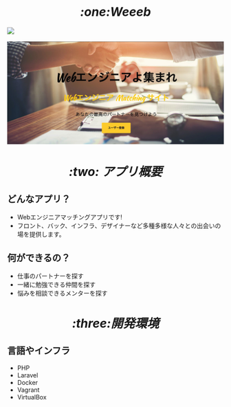<h1 align="center"><i>:one:Weeeb</i></h1>

<kbd><img src="hABFD4861-0C3E-42FE-AAD4-EB113640749B.jpeg" ></kbd>

![画像名](ABFD4861-0C3E-42FE-AAD4-EB113640749B.jpeg)


<h1 align="center"><i>:two: アプリ概要</i></h1>

## どんなアプリ？

- Webエンジニアマッチングアプリです!
- フロント、バック、インフラ、デザイナーなど多種多様な人々との出会いの場を提供します。

## 何ができるの？
- 仕事のパートナーを探す
- 一緒に勉強できる仲間を探す
- 悩みを相談できるメンターを探す 

<h1 align="center"><i>:three:開発環境</i></h1>

## 言語やインフラ

- PHP
- Laravel
- Docker
- Vagrant
- VirtualBox

